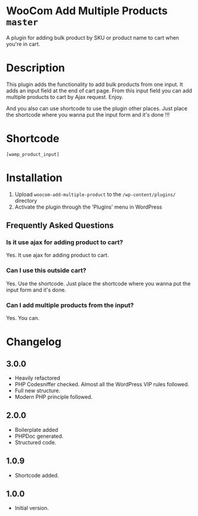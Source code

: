 # WooCom Add Multiple Products `master`
A plugin for adding bulk product by SKU or product name to cart when you're in cart.

# Description

This plugin adds the functionality to add bulk products from one input. It adds an input field at the end of cart page. From this input field you can add multiple products to cart by Ajax request. Enjoy.

And you also can use shortcode to use the plugin other places. Just place the shortcode where you wanna put the input form and it's done !!! 

# Shortcode

<pre><code>[wamp_product_input]</code></pre>

# Installation

1. Upload `woocom-add-multiple-product` to the `/wp-content/plugins/` directory
2. Activate the plugin through the 'Plugins' menu in WordPress

## Frequently Asked Questions

### Is it use ajax for adding product to cart?

Yes. It use ajax for adding product to cart.

### Can I use this outside cart?

Yes. Use the shortcode. Just place the shortcode where you wanna put the input form and it's done.

### Can I add multiple products from the input?

Yes. You can.

# Changelog

## 3.0.0
* Heavily refactored
* PHP Codesniffer checked. Almost all the WordPress VIP rules followed.
* Full new structure.
* Modern PHP principle followed.

## 2.0.0
* Boilerplate added
* PHPDoc generated.
* Structured code.

## 1.0.9
* Shortcode added.

## 1.0.0
* Initial version.